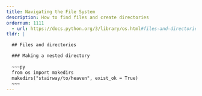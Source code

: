 ```yaml
---
title: Navigating the File System
description: How to find files and create directories
ordernum: 1111
  - url: https://docs.python.org/3/library/os.html#files-and-directories
tldr: |

  ## Files and directories

  ### Making a nested directory
  
  ~~~py
  from os import makedirs
  makedirs("stairway/to/heaven", exist_ok = True)
  ~~~
---
```

